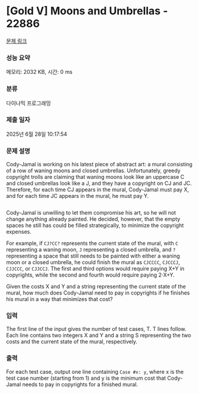 # [Gold V] Moons and Umbrellas - 22886 

[문제 링크](https://www.acmicpc.net/problem/22886) 

### 성능 요약

메모리: 2032 KB, 시간: 0 ms

### 분류

다이나믹 프로그래밍

### 제출 일자

2025년 6월 28일 10:17:54

### 문제 설명

<p>Cody-Jamal is working on his latest piece of abstract art: a mural consisting of a row of waning moons and closed umbrellas. Unfortunately, greedy copyright trolls are claiming that waning moons look like an uppercase C and closed umbrellas look like a J, and they have a copyright on CJ and JC. Therefore, for each time CJ appears in the mural, Cody-Jamal must pay X, and for each time JC appears in the mural, he must pay Y.</p>

<p style="text-align: center;"><img alt="" src="https://upload.acmicpc.net/7a04f85f-2dd5-4b51-bfe8-b57dc2cbce50/-/preview/"></p>

<p>Cody-Jamal is unwilling to let them compromise his art, so he will not change anything already painted. He decided, however, that the empty spaces he still has could be filled strategically, to minimize the copyright expenses.</p>

<p>For example, if <code>CJ?CC?</code> represents the current state of the mural, with <code>C</code> representing a waning moon, <code>J</code> representing a closed umbrella, and <code>?</code> representing a space that still needs to be painted with either a waning moon or a closed umbrella, he could finish the mural as <code>CJCCCC</code>, <code>CJCCCJ</code>, <code>CJJCCC</code>, or <code>CJJCCJ</code>. The first and third options would require paying X+Y in copyrights, while the second and fourth would require paying 2⋅X+Y.</p>

<p>Given the costs X and Y and a string representing the current state of the mural, how much does Cody-Jamal need to pay in copyrights if he finishes his mural in a way that minimizes that cost?</p>

### 입력 

 <p>The first line of the input gives the number of test cases, T. T lines follow. Each line contains two integers X and Y and a string S representing the two costs and the current state of the mural, respectively.</p>

### 출력 

 <p>For each test case, output one line containing <code>Case #x: y</code>, where x is the test case number (starting from 1) and y is the minimum cost that Cody-Jamal needs to pay in copyrights for a finished mural.</p>

